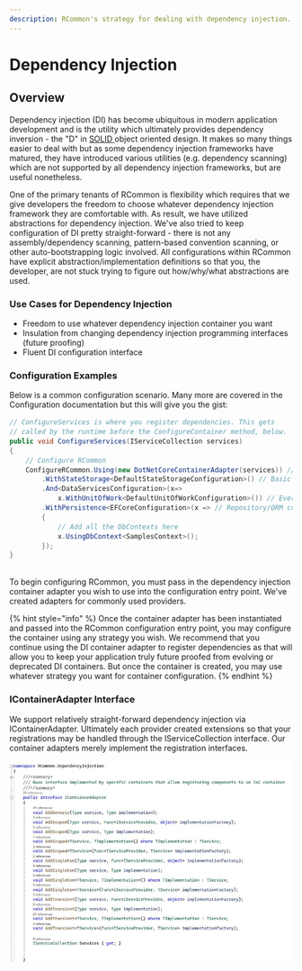 ```yaml
---
description: RCommon's strategy for dealing with dependency injection.
---
```


# Dependency Injection

## Overview

Dependency injection (DI) has become ubiquitous in modern application development and is the utility which ultimately provides dependency inversion - the "D" in [SOLID ](https://en.wikipedia.org/wiki/SOLID)object oriented design. It makes so many things easier to deal with but as some dependency injection frameworks have matured, they have introduced various utilities (e.g. dependency scanning) which are not supported by all dependency injection frameworks, but are useful nonetheless.&#x20;

One of the primary tenants of RCommon is flexibility which requires that we give developers the freedom to choose whatever dependency injection framework they are comfortable with. As  result, we have utilized abstractions for dependency injection. We've also tried to keep configuration of DI pretty straight-forward - there is not any assembly/dependency scanning, pattern-based convention scanning, or other auto-bootstrapping logic involved. All configurations within RCommon have explicit abstraction/implementation definitions so that you, the developer, are not stuck trying to figure out how/why/what abstractions are used.&#x20;

### Use Cases for Dependency Injection

* Freedom to use whatever dependency injection container you want
* Insulation from changing dependency injection programming interfaces (future proofing)
* Fluent DI configuration interface

### Configuration Examples

Below is a common configuration scenario. Many more are covered in the Configuration documentation but this will give you the gist:&#x20;

```csharp
// ConfigureServices is where you register dependencies. This gets
// called by the runtime before the ConfigureContainer method, below.
public void ConfigureServices(IServiceCollection services)
{
    // Configure RCommon
    ConfigureRCommon.Using(new DotNetCoreContainerAdapter(services)) // Allows us to use generic Dependency Injection. We could easily swap out for Autofac with a few lines of code
        .WithStateStorage<DefaultStateStorageConfiguration>() // Basic state management. This layer mostly encapsulates the web runtime. Microsoft has a bad habit of revising what an HttpContext is/means so we limit that impact.
        .And<DataServicesConfiguration>(x=>
            x.WithUnitOfWork<DefaultUnitOfWorkConfiguration>()) // Everything releated to transaction management. Powerful stuff happens here.
        .WithPersistence<EFCoreConfiguration>(x => // Repository/ORM configuration. We could easily swap out to NHibernate without impact to domain service up through the stack
        {
            // Add all the DbContexts here
            x.UsingDbContext<SamplesContext>();
        });
}
        
```

To begin configuring RCommon, you must pass in the dependency injection container adapter you wish to use into the configuration entry point. We've created adapters for commonly used providers.

{% hint style="info" %}
&#x20;Once the container adapter has been instantiated and passed into the RCommon configuration entry point, you may configure the container using any strategy you wish. We recommend that you continue using the DI container adapter to register dependencies as that will allow you to keep your application truly future proofed from evolving or deprecated DI containers.  But once the container is created, you may use whatever strategy you want for container configuration.&#x20;
{% endhint %}

### IContainerAdapter Interface

We support relatively straight-forward dependency injection via IContainerAdapter. Ultimately each provider created extensions so that your registrations may be handled through the IServiceCollection interface. Our container adapters merely implement the registration interfaces.

![](../../../.gitbook/assets/IContainerAdapter.JPG)
